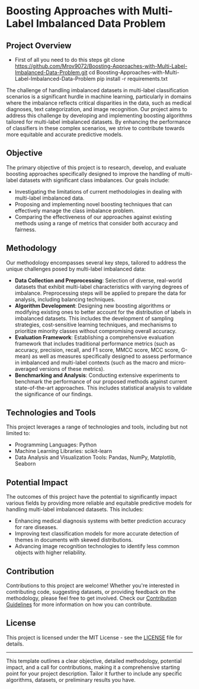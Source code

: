 # Boosting Approaches with Multi-Label Imbalanced Data Problem

## Project Overview
- First of all you need to do this steps
git clone https://github.com/Mrov9072/Boosting-Approaches-with-Multi-Label-Imbalanced-Data-Problem.git
cd Boosting-Approaches-with-Multi-Label-Imbalanced-Data-Problem
pip install -r requirements.txt

The challenge of handling imbalanced datasets in multi-label classification scenarios is a significant hurdle in machine learning, particularly in domains where the imbalance reflects critical disparities in the data, such as medical diagnoses, text categorization, and image recognition. Our project aims to address this challenge by developing and implementing boosting algorithms tailored for multi-label imbalanced datasets. By enhancing the performance of classifiers in these complex scenarios, we strive to contribute towards more equitable and accurate predictive models.

## Objective

The primary objective of this project is to research, develop, and evaluate boosting approaches specifically designed to improve the handling of multi-label datasets with significant class imbalances. Our goals include:
- Investigating the limitations of current methodologies in dealing with multi-label imbalanced data.
- Proposing and implementing novel boosting techniques that can effectively manage the class imbalance problem.
- Comparing the effectiveness of our approaches against existing methods using a range of metrics that consider both accuracy and fairness.

## Methodology

Our methodology encompasses several key steps, tailored to address the unique challenges posed by multi-label imbalanced data:
- **Data Collection and Preprocessing**: Selection of diverse, real-world datasets that exhibit multi-label characteristics with varying degrees of imbalance. Preprocessing steps will be applied to prepare the data for analysis, including balancing techniques.
- **Algorithm Development**: Designing new boosting algorithms or modifying existing ones to better account for the distribution of labels in imbalanced datasets. This includes the development of sampling strategies, cost-sensitive learning techniques, and mechanisms to prioritize minority classes without compromising overall accuracy.
- **Evaluation Framework**: Establishing a comprehensive evaluation framework that includes traditional performance metrics (such as accuracy, precision, recall, and F1 score, MMCC score, MCC score, G-mean) as well as measures specifically designed to assess performance in imbalanced and multi-label contexts (such as the macro and micro-averaged versions of these metrics).
- **Benchmarking and Analysis**: Conducting extensive experiments to benchmark the performance of our proposed methods against current state-of-the-art approaches. This includes statistical analysis to validate the significance of our findings.

## Technologies and Tools

This project leverages a range of technologies and tools, including but not limited to:
- Programming Languages: Python
- Machine Learning Libraries: scikit-learn
- Data Analysis and Visualization Tools: Pandas, NumPy, Matplotlib, Seaborn

## Potential Impact

The outcomes of this project have the potential to significantly impact various fields by providing more reliable and equitable predictive models for handling multi-label imbalanced datasets. This includes:
- Enhancing medical diagnosis systems with better prediction accuracy for rare diseases.
- Improving text classification models for more accurate detection of themes in documents with skewed distributions.
- Advancing image recognition technologies to identify less common objects with higher reliability.

## Contribution

Contributions to this project are welcome! Whether you're interested in contributing code, suggesting datasets, or providing feedback on the methodology, please feel free to get involved. Check our [Contribution Guidelines](CONTRIBUTING.md) for more information on how you can contribute.

## License

This project is licensed under the MIT License - see the [LICENSE](LICENSE.md) file for details.

---

This template outlines a clear objective, detailed methodology, potential impact, and a call for contributions, making it a comprehensive starting point for your project description. Tailor it further to include any specific algorithms, datasets, or preliminary results you have.
